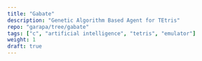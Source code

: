 ```yaml
---
title: "Gabate"
description: "Genetic Algorithm Based Agent for TEtris"
repo: "garapa/tree/gabate"
tags: ["c", "artificial intelligence", "tetris", "emulator"]
weight: 1
draft: true
---
```

